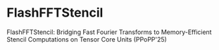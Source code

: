 # FlashFFTStencil
FlashFFTStencil: Bridging Fast Fourier Transforms to Memory-Efficient Stencil Computations on Tensor Core Units (PPoPP'25)
